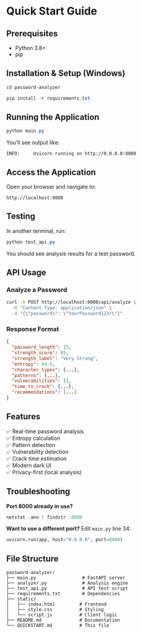 # Quick Start Guide

## Prerequisites
- Python 3.8+
- pip

## Installation & Setup (Windows)

```powershell
cd password-analyzer

pip install -r requirements.txt
```

## Running the Application

```powershell
python main.py
```

You'll see output like:
```
INFO:     Uvicorn running on http://0.0.0.0:8000
```

## Access the Application

Open your browser and navigate to:
```
http://localhost:8000
```

## Testing

In another terminal, run:
```powershell
python test_api.py
```

You should see analysis results for a test password.

## API Usage

### Analyze a Password
```bash
curl -X POST http://localhost:8000/api/analyze \
  -H "Content-Type: application/json" \
  -d "{\"password\": \"YourPassword123!\"}"
```

### Response Format
```json
{
  "password_length": 15,
  "strength_score": 85,
  "strength_label": "Very Strong",
  "entropy": 94.5,
  "character_types": {...},
  "patterns": {...},
  "vulnerabilities": [],
  "time_to_crack": {...},
  "recommendations": [...]
}
```

## Features

✅ Real-time password analysis  
✅ Entropy calculation  
✅ Pattern detection  
✅ Vulnerability detection  
✅ Crack time estimation  
✅ Modern dark UI  
✅ Privacy-first (local analysis)  

## Troubleshooting

**Port 8000 already in use?**
```powershell
netstat -ano | findstr :8000
```

**Want to use a different port?**
Edit `main.py` line 34:
```python
uvicorn.run(app, host="0.0.0.0", port=8080)
```

## File Structure
```
password-analyzer/
├── main.py                 # FastAPI server
├── analyzer.py             # Analysis engine
├── test_api.py             # API test script
├── requirements.txt        # Dependencies
├── static/
│   ├── index.html         # Frontend
│   ├── style.css          # Styling
│   └── script.js          # Client logic
├── README.md              # Documentation
└── QUICKSTART.md          # This file
```
